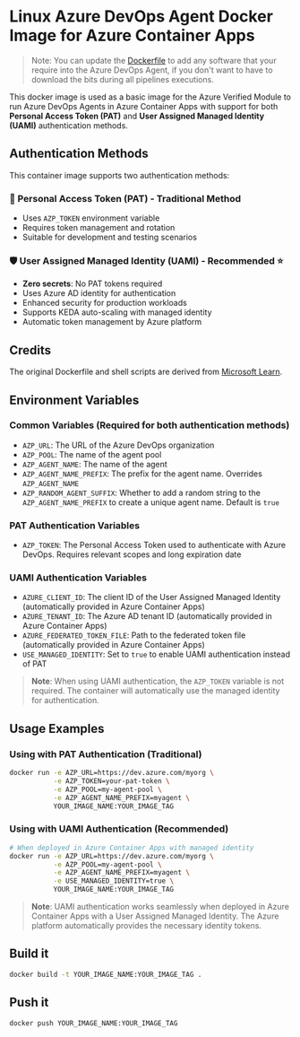 # Linux Azure DevOps Agent Docker Image for Azure Container Apps

> Note: You can update the [Dockerfile](dockerfile) to add any software that your require into the Azure DevOps Agent, if you don't want to have to download the bits during all pipelines executions.

This docker image is used as a basic image for the Azure Verified Module to run Azure DevOps Agents in Azure Container Apps with support for both **Personal Access Token (PAT)** and **User Assigned Managed Identity (UAMI)** authentication methods.

## Authentication Methods

This container image supports two authentication methods:

### 🔐 Personal Access Token (PAT) - Traditional Method
- Uses `AZP_TOKEN` environment variable
- Requires token management and rotation
- Suitable for development and testing scenarios

### 🛡️ User Assigned Managed Identity (UAMI) - Recommended ⭐
- **Zero secrets**: No PAT tokens required
- Uses Azure AD identity for authentication
- Enhanced security for production workloads
- Supports KEDA auto-scaling with managed identity
- Automatic token management by Azure platform

## Credits

The original Dockerfile and shell scripts are derived from [Microsoft Learn](https://learn.microsoft.com/en-us/azure/devops/pipelines/agents/docker?view=azure-devops#linux).

## Environment Variables

### Common Variables (Required for both authentication methods)

- `AZP_URL`: The URL of the Azure DevOps organization
- `AZP_POOL`: The name of the agent pool
- `AZP_AGENT_NAME`: The name of the agent
- `AZP_AGENT_NAME_PREFIX`: The prefix for the agent name. Overrides `AZP_AGENT_NAME`
- `AZP_RANDOM_AGENT_SUFFIX`: Whether to add a random string to the `AZP_AGENT_NAME_PREFIX` to create a unique agent name. Default is `true`

### PAT Authentication Variables

- `AZP_TOKEN`: The Personal Access Token used to authenticate with Azure DevOps. Requires relevant scopes and long expiration date

### UAMI Authentication Variables

- `AZURE_CLIENT_ID`: The client ID of the User Assigned Managed Identity (automatically provided in Azure Container Apps)
- `AZURE_TENANT_ID`: The Azure AD tenant ID (automatically provided in Azure Container Apps)
- `AZURE_FEDERATED_TOKEN_FILE`: Path to the federated token file (automatically provided in Azure Container Apps)
- `USE_MANAGED_IDENTITY`: Set to `true` to enable UAMI authentication instead of PAT

> **Note**: When using UAMI authentication, the `AZP_TOKEN` variable is not required. The container will automatically use the managed identity for authentication.

## Usage Examples

### Using with PAT Authentication (Traditional)

```bash
docker run -e AZP_URL=https://dev.azure.com/myorg \
           -e AZP_TOKEN=your-pat-token \
           -e AZP_POOL=my-agent-pool \
           -e AZP_AGENT_NAME_PREFIX=myagent \
           YOUR_IMAGE_NAME:YOUR_IMAGE_TAG
```

### Using with UAMI Authentication (Recommended)

```bash
# When deployed in Azure Container Apps with managed identity
docker run -e AZP_URL=https://dev.azure.com/myorg \
           -e AZP_POOL=my-agent-pool \
           -e AZP_AGENT_NAME_PREFIX=myagent \
           -e USE_MANAGED_IDENTITY=true \
           YOUR_IMAGE_NAME:YOUR_IMAGE_TAG
```

> **Note**: UAMI authentication works seamlessly when deployed in Azure Container Apps with a User Assigned Managed Identity. The Azure platform automatically provides the necessary identity tokens.

## Build it

```bash
docker build -t YOUR_IMAGE_NAME:YOUR_IMAGE_TAG .
```

## Push it

```bash
docker push YOUR_IMAGE_NAME:YOUR_IMAGE_TAG
```
